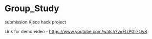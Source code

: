 # Group_Study
submission Kjsce hack project


Link for demo video -    https://www.youtube.com/watch?v=EIzPGlI-Ov8
